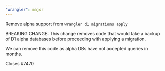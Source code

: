 ```yaml
---
"wrangler": major
---
```


Remove alpha support from `wrangler d1 migrations apply`

BREAKING CHANGE: This change removes code that would take a backup of D1 alpha databases before proceeding with applying a migration.

We can remove this code as alpha DBs have not accepted queries in months.

Closes #7470
